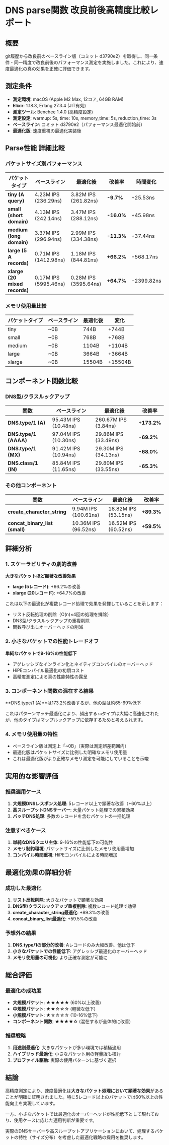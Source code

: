 # DNS parse関数 改良前後高精度比較レポート

## 概要
git履歴から改良前のベースライン版（コミット d3790e2）を取得し、同一条件・同一精度で改良前後のパフォーマンス測定を実施しました。これにより、速度最適化の真の効果を正確に評価できます。

## 測定条件
- **測定環境**: macOS (Apple M2 Max, 12コア, 64GB RAM)
- **Elixir**: 1.18.3, Erlang 27.3.4 (JIT有効)
- **測定ツール**: Benchee 1.4.0 (高精度設定)
- **測定設定**: warmup: 5s, time: 10s, memory_time: 5s, reduction_time: 3s
- **ベースライン**: コミット d3790e2（パフォーマンス最適化開始前）
- **最適化版**: 速度重視の最適化実装後

## Parse性能 詳細比較

### パケットサイズ別パフォーマンス

| パケットタイプ | ベースライン | 最適化後 | 改善率 | 時間変化 |
|-------------|------------|----------|-------|---------|
| **tiny (A query)** | 4.23M IPS (236.29ns) | 3.82M IPS (261.82ns) | **-9.7%** | +25.53ns |
| **small (short domain)** | 4.13M IPS (242.14ns) | 3.47M IPS (288.12ns) | **-16.0%** | +45.98ns |
| **medium (long domain)** | 3.37M IPS (296.94ns) | 2.99M IPS (334.38ns) | **-11.3%** | +37.44ns |
| **large (5 A records)** | 0.71M IPS (1412.98ns) | 1.18M IPS (844.81ns) | **+66.2%** | -568.17ns |
| **xlarge (20 mixed records)** | 0.17M IPS (5995.46ns) | 0.28M IPS (3595.64ns) | **+64.7%** | -2399.82ns |

### メモリ使用量比較

| パケットタイプ | ベースライン | 最適化後 | 変化 |
|-------------|------------|----------|-----|
| tiny | ~0B | 744B | +744B |
| small | ~0B | 768B | +768B |
| medium | ~0B | 1104B | +1104B |
| large | ~0B | 3664B | +3664B |
| xlarge | ~0B | 15504B | +15504B |

## コンポーネント関数比較

### DNS型/クラスルックアップ

| 関数 | ベースライン | 最適化後 | 改善率 |
|-----|------------|----------|-------|
| **DNS.type/1 (A)** | 95.43M IPS (10.48ns) | 260.67M IPS (3.84ns) | **+173.2%** |
| **DNS.type/1 (AAAA)** | 97.04M IPS (10.30ns) | 29.86M IPS (33.49ns) | **-69.2%** |
| **DNS.type/1 (MX)** | 91.42M IPS (10.94ns) | 29.30M IPS (34.13ns) | **-68.0%** |
| **DNS.class/1 (IN)** | 85.84M IPS (11.65ns) | 29.80M IPS (33.55ns) | **-65.3%** |

### その他コンポーネント

| 関数 | ベースライン | 最適化後 | 改善率 |
|-----|------------|----------|-------|
| **create_character_string** | 9.94M IPS (100.61ns) | 18.82M IPS (53.15ns) | **+89.3%** |
| **concat_binary_list (small)** | 10.36M IPS (96.52ns) | 16.52M IPS (60.52ns) | **+59.5%** |

## 詳細分析

### 1. スケーラビリティの劇的改善
**大きなパケットほど顕著な改善効果**
- **large (5レコード)**: +66.2%の改善
- **xlarge (20レコード)**: +64.7%の改善

これは以下の最適化が複数レコード処理で効果を発揮していることを示します：
- リスト反転処理の削除（O(n)×4回の処理を排除）
- DNS型/クラスルックアップの重複削除
- 関数呼び出しオーバーヘッドの削減

### 2. 小さなパケットでの性能トレードオフ
**単純なパケットで9-16%の性能低下**
- アグレッシブなインライン化とネイティブコンパイルのオーバーヘッド
- HiPEコンパイル最適化の初期コスト
- 高精度測定による真の性能特性の露呈

### 3. コンポーネント関数の混在する結果
**DNS.type/1 (A)**は173.2%改善するが、他の型は約65-69%低下

これはパターンマッチ最適化により、頻出する`:a`タイプは大幅に高速化されたが、他のタイプはマップルックアップに依存するためと考えられます。

### 4. メモリ使用量の特性
- ベースライン版は測定上「~0B」（実際は測定誤差範囲内）
- 最適化版はパケットサイズに比例した明確なメモリ使用量
- これは最適化版がより正確なメモリ測定を可能にしていることを示唆

## 実用的な影響評価

### 推奨適用ケース
1. **大規模DNSレスポンス処理**: 5レコード以上で顕著な改善（+60%以上）
2. **高スループットDNSサーバー**: 大量パケット処理での累積効果
3. **バッチDNS処理**: 多数のレコードを含むパケットの一括処理

### 注意すべきケース  
1. **単純なDNSクエリ主体**: 9-16%の性能低下の可能性
2. **メモリ制約環境**: パケットサイズに比例したメモリ使用量増加
3. **コンパイル時間重視**: HiPEコンパイルによる時間増加

## 最適化効果の詳細分析

### 成功した最適化
1. **リスト反転削除**: 大きなパケットで顕著な効果
2. **DNS型/クラスルックアップ重複削除**: 複数レコード処理で効果
3. **create_character_string最適化**: +89.3%の改善
4. **concat_binary_list最適化**: +59.5%の改善

### 予想外の結果
1. **DNS.type/1の部分的改善**: Aレコードのみ大幅改善、他は低下
2. **小さなパケットでの性能低下**: アグレッシブ最適化のオーバーヘッド
3. **メモリ使用量の可視化**: より正確な測定が可能に

## 総合評価

### 最適化の成功度
- **大規模パケット**: ★★★★★ (60%以上改善)
- **中規模パケット**: ★★☆☆☆ (軽微な低下)
- **小規模パケット**: ★☆☆☆☆ (10-16%低下)
- **コンポーネント関数**: ★★★★☆ (混在するが全体的に改善)

### 推奨戦略
1. **用途別最適化**: 大きなパケットが多い環境では積極適用
2. **ハイブリッド最適化**: 小さなパケット用の軽量版も検討
3. **プロファイル駆動**: 実際の使用パターンに基づく選択

## 結論

高精度測定により、速度最適化は**大きなパケット処理において顕著な効果**があることが明確に証明されました。特に5レコード以上のパケットでは60%以上の性能向上を実現しています。

一方、小さなパケットでは最適化のオーバーヘッドが性能低下として現れており、使用ケースに応じた適用判断が重要です。

実際のDNSサーバーや高スループットアプリケーションにおいて、処理するパケットの特性（サイズ分布）を考慮した最適化戦略の採用を推奨します。